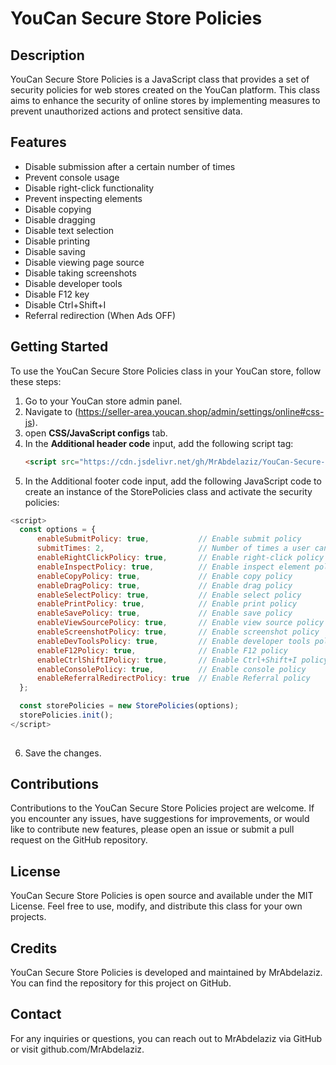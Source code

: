 # YouCan Secure Store Policies

## Description
YouCan Secure Store Policies is a JavaScript class that provides a set of security policies for web stores created on the YouCan platform. This class aims to enhance the security of online stores by implementing measures to prevent unauthorized actions and protect sensitive data.

## Features
- Disable submission after a certain number of times
- Prevent console usage
- Disable right-click functionality
- Prevent inspecting elements
- Disable copying
- Disable dragging
- Disable text selection
- Disable printing
- Disable saving
- Disable viewing page source
- Disable taking screenshots
- Disable developer tools
- Disable F12 key
- Disable Ctrl+Shift+I
- Referral redirection (When Ads OFF)



## Getting Started
To use the YouCan Secure Store Policies class in your YouCan store, follow these steps:

1. Go to your YouCan store admin panel.
2. Navigate to (https://seller-area.youcan.shop/admin/settings/online#css-js).
3. open **CSS/JavaScript configs** tab.
4. In the **Additional header code** input, add the following script tag:
   ```html
   <script src="https://cdn.jsdelivr.net/gh/MrAbdelaziz/YouCan-Secure-Store-Policies@549af3aeb5a34bc8cd10236f2fbad09721875985/StorePolicies.js"></script>
   ```
5. In the Additional footer code input, add the following JavaScript code to create an instance of the StorePolicies class and activate the security policies:

```javascript
<script>
  const options = {
      enableSubmitPolicy: true,           // Enable submit policy
      submitTimes: 2,                     // Number of times a user can submit the form in a day
      enableRightClickPolicy: true,       // Enable right-click policy
      enableInspectPolicy: true,          // Enable inspect element policy
      enableCopyPolicy: true,             // Enable copy policy
      enableDragPolicy: true,             // Enable drag policy
      enableSelectPolicy: true,           // Enable select policy
      enablePrintPolicy: true,            // Enable print policy
      enableSavePolicy: true,             // Enable save policy
      enableViewSourcePolicy: true,       // Enable view source policy
      enableScreenshotPolicy: true,       // Enable screenshot policy
      enableDevToolsPolicy: true,         // Enable developer tools policy
      enableF12Policy: true,              // Enable F12 policy
      enableCtrlShiftIPolicy: true,       // Enable Ctrl+Shift+I policy
      enableConsolePolicy: true,          // Enable console policy
      enableReferralRedirectPolicy: true  // Enable Referral policy
  };

  const storePolicies = new StorePolicies(options);
  storePolicies.init();
</script>
   
   ```

6. Save the changes.

## Contributions
Contributions to the YouCan Secure Store Policies project are welcome. If you encounter any issues, have suggestions for improvements, or would like to contribute new features, please open an issue or submit a pull request on the GitHub repository.

## License
YouCan Secure Store Policies is open source and available under the MIT License. Feel free to use, modify, and distribute this class for your own projects.

## Credits
YouCan Secure Store Policies is developed and maintained by MrAbdelaziz. You can find the repository for this project on GitHub.

## Contact
For any inquiries or questions, you can reach out to MrAbdelaziz via GitHub or visit github.com/MrAbdelaziz.
